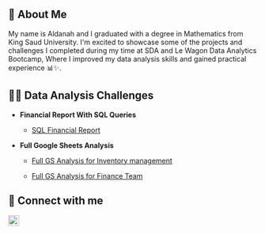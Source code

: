 
<h2> 🚀 About Me </h2>
My name is Aldanah and I graduated with a degree in Mathematics from King Saud University.
I'm excited to showcase some of the projects and challenges I completed during my time at SDA and Le Wagon Data Analytics Bootcamp,
Where I improved my data analysis skills and gained practical experience 📊✨.


<h2>👨‍💻 Data Analysis Challenges</h2>

- <b>Financial Report With SQL Queries </b>

  - [SQL Financial Report](https://github.com/Aldanah1/SQL-Financial-Report/tree/main)

- <b>Full Google Sheets Analysis </b>
    
   - [Full GS Analysis for Inventory management](https://docs.google.com/spreadsheets/d/1DoDcpn1WqO_Ah2jBdKHQrr5MM5L_cQABTWkMph2eIPk/edit?usp=sharing)

   - [Full GS Analysis for Finance Team](https://docs.google.com/spreadsheets/d/1B0P0ZUjMIGN-r8ExJqz0ixb8CJtTo9WNBKxgxpfonu0/edit?usp=sharing)
  
<!--


- <b>Dashboard Projects</b>

-->
  
<h2> 🤳 Connect with me</h2>

[<img align="left" alt="JoshMadakor | LinkedIn" width="22px" src="https://cdn.jsdelivr.net/npm/simple-icons@v3/icons/linkedin.svg" />][linkedin]

[linkedin]: https://linkedin.com/in/aldanah-alawaji
